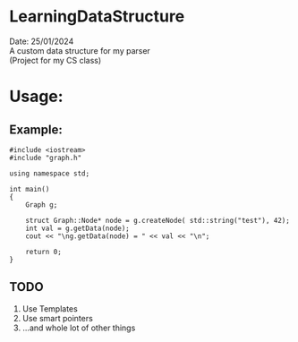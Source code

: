 # LearningDataStructure
Date: 25/01/2024  
A custom data structure for my parser  
(Project for my CS class)

# Usage:
## Example:
```
#include <iostream>
#include "graph.h"

using namespace std;

int main()
{
	Graph g;

	struct Graph::Node* node = g.createNode( std::string("test"), 42);
	int val = g.getData(node);
	cout << "\ng.getData(node) = " << val << "\n";

	return 0;
}
```
## TODO
1. Use Templates
2. Use smart pointers
3. ...and whole lot of other things
